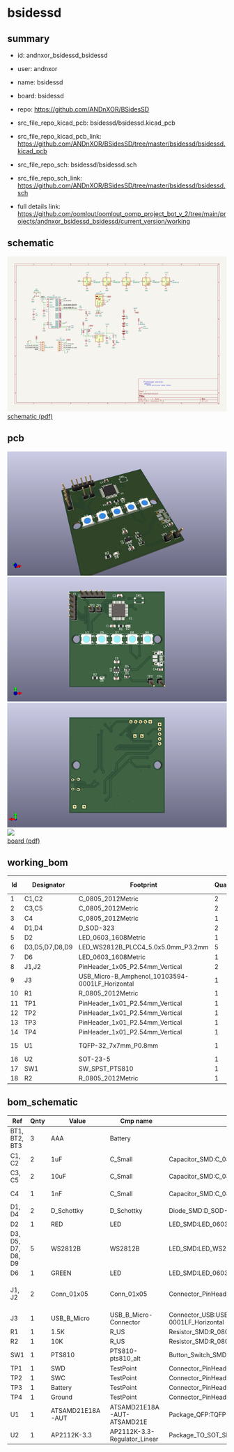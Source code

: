 # bsidessd
 
## summary 
* id: andnxor_bsidessd_bsidessd
* user: andnxor
* name: bsidessd
* board: bsidessd
* repo: https://github.com/ANDnXOR/BSidesSD
* src_file_repo_kicad_pcb: bsidessd/bsidessd.kicad_pcb
* src_file_repo_kicad_pcb_link: https://github.com/ANDnXOR/BSidesSD/tree/master/bsidessd/bsidessd.kicad_pcb


* src_file_repo_sch: bsidessd/bsidessd.sch
* src_file_repo_sch_link: https://github.com/ANDnXOR/BSidesSD/tree/master/bsidessd/bsidessd.sch
* full details link: https://github.com/oomlout/oomlout_oomp_project_bot_v_2/tree/main/projects/andnxor_bsidessd_bsidessd/current_version/working  

## schematic  
![](working_schematic_600.png)  
[schematic (pdf)](working_schematic.pdf)  

## pcb  
![](working_3d_600.png) 
![](working_3d_front_600.png)  
![](working_3d_back_600.png)  
![](working_600.png)  
[board (pdf)](working.pdf)  

## working_bom
| Id | Designator | Footprint | Quantity | Designation | Supplier and ref |  | None | 
| --- | --- | --- | --- | --- | --- | --- | --- | 
| 1 | C1,C2 | C_0805_2012Metric | 2 | 1uF |  |  | [''] | 
| 2 | C3,C5 | C_0805_2012Metric | 2 | 10uF |  |  | [''] | 
| 3 | C4 | C_0805_2012Metric | 1 | 1nF |  |  | [''] | 
| 4 | D1,D4 | D_SOD-323 | 2 | D_Schottky |  |  | [''] | 
| 5 | D2 | LED_0603_1608Metric | 1 | RED |  |  | [''] | 
| 6 | D3,D5,D7,D8,D9 | LED_WS2812B_PLCC4_5.0x5.0mm_P3.2mm | 5 | WS2812B |  |  | [''] | 
| 7 | D6 | LED_0603_1608Metric | 1 | GREEN |  |  | [''] | 
| 8 | J1,J2 | PinHeader_1x05_P2.54mm_Vertical | 2 | Conn_01x05 |  |  | [''] | 
| 9 | J3 | USB_Micro-B_Amphenol_10103594-0001LF_Horizontal | 1 | USB_B_Micro |  |  | [''] | 
| 10 | R1 | R_0805_2012Metric | 1 | 1.5K |  |  | [''] | 
| 11 | TP1 | PinHeader_1x01_P2.54mm_Vertical | 1 | SWD |  |  | [''] | 
| 12 | TP2 | PinHeader_1x01_P2.54mm_Vertical | 1 | SWC |  |  | [''] | 
| 13 | TP3 | PinHeader_1x01_P2.54mm_Vertical | 1 | Battery |  |  | [''] | 
| 14 | TP4 | PinHeader_1x01_P2.54mm_Vertical | 1 | Ground |  |  | [''] | 
| 15 | U1 | TQFP-32_7x7mm_P0.8mm | 1 | ATSAMD21E18A-AUT |  |  | [''] | 
| 16 | U2 | SOT-23-5 | 1 | AP2112K-3.3 |  |  | [''] | 
| 17 | SW1 | SW_SPST_PTS810 | 1 | PTS810 |  |  | [''] | 
| 18 | R2 | R_0805_2012Metric | 1 | 10K |  |  | [''] | 


## bom_schematic
| Ref | Qnty | Value | Cmp name | Footprint | Description | Vendor | DNP | 
| --- | --- | --- | --- | --- | --- | --- | --- | 
| BT1, BT2, BT3 | 3 | AAA | Battery |  | Multiple-cell battery |  |  | 
| C1, C2 | 2 | 1uF | C_Small | Capacitor_SMD:C_0805_2012Metric | Unpolarized capacitor, small symbol |  |  | 
| C3, C5 | 2 | 10uF | C_Small | Capacitor_SMD:C_0805_2012Metric | Unpolarized capacitor, small symbol |  |  | 
| C4 | 1 | 1nF | C_Small | Capacitor_SMD:C_0805_2012Metric | Unpolarized capacitor, small symbol |  |  | 
| D1, D4 | 2 | D_Schottky | D_Schottky | Diode_SMD:D_SOD-323 | Schottky diode |  |  | 
| D2 | 1 | RED | LED | LED_SMD:LED_0603_1608Metric | Light emitting diode |  |  | 
| D3, D5, D7, D8, D9 | 5 | WS2812B | WS2812B | LED_SMD:LED_WS2812B_PLCC4_5.0x5.0mm_P3.2mm | RGB LED with integrated controller |  |  | 
| D6 | 1 | GREEN | LED | LED_SMD:LED_0603_1608Metric | Light emitting diode |  |  | 
| J1, J2 | 2 | Conn_01x05 | Conn_01x05 | Connector_PinHeader_2.54mm:PinHeader_1x05_P2.54mm_Vertical | Generic connector, single row, 01x05, script generated (kicad-library-utils/schlib/autogen/connector/) |  |  | 
| J3 | 1 | USB_B_Micro | USB_B_Micro-Connector | Connector_USB:USB_Micro-B_Amphenol_10103594-0001LF_Horizontal |  |  |  | 
| R1 | 1 | 1.5K | R_US | Resistor_SMD:R_0805_2012Metric | Resistor, US symbol |  |  | 
| R2 | 1 | 10K | R_US | Resistor_SMD:R_0805_2012Metric | Resistor, US symbol |  |  | 
| SW1 | 1 | PTS810 | PTS810-pts810_alt | Button_Switch_SMD:SW_SPST_PTS810 |  |  |  | 
| TP1 | 1 | SWD | TestPoint | Connector_PinHeader_2.54mm:PinHeader_1x01_P2.54mm_Vertical | test point |  |  | 
| TP2 | 1 | SWC | TestPoint | Connector_PinHeader_2.54mm:PinHeader_1x01_P2.54mm_Vertical | test point |  |  | 
| TP3 | 1 | Battery | TestPoint | Connector_PinHeader_2.54mm:PinHeader_1x01_P2.54mm_Vertical | test point |  |  | 
| TP4 | 1 | Ground | TestPoint | Connector_PinHeader_2.54mm:PinHeader_1x01_P2.54mm_Vertical | test point |  |  | 
| U1 | 1 | ATSAMD21E18A-AUT | ATSAMD21E18A-AUT-ATSAMD21E | Package_QFP:TQFP-32_7x7mm_P0.8mm |  |  |  | 
| U2 | 1 | AP2112K-3.3 | AP2112K-3.3-Regulator_Linear | Package_TO_SOT_SMD:SOT-23-5 |  |  |  | 



